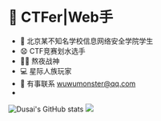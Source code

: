 # 🧠 CTFer|Web手
- 🚓 北京某不知名学校信息网络安全学院学生
- 😧 CTF竞赛划水选手
- 👨‍💻 熬夜战神
- 💻 星际人族玩家
- 📧 有事联系 wuwumonster@qq.com
- 
![Dusai's GitHub stats](https://github-readme-stats.vercel.app/api?username=wuwumonster&show_icons=true&theme=radical)
![](https://github-readme-activity-graph.cyclic.app/graph?username=wuwumonster&theme=dracula)
